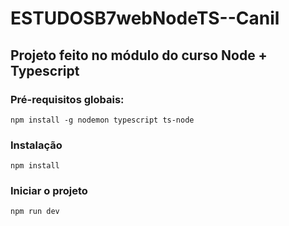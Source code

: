 # ESTUDOS**B7web**NodeTS--Canil

## Projeto feito no módulo do curso Node + Typescript

### Pré-requisitos globais:

`npm install -g nodemon typescript ts-node`

### Instalação

`npm install`

### Iniciar o projeto

`npm run dev`
